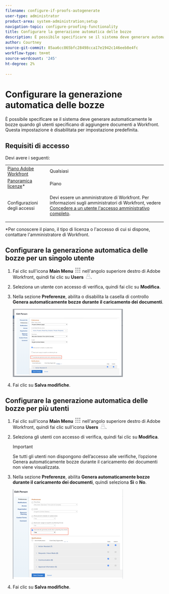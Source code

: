 ```yaml
---
filename: configure-if-proofs-autogenerate
user-type: administrator
product-area: system-administration;setup
navigation-topic: configure-proofing-functionality
title: Configurare la generazione automatica delle bozze
description: È possibile specificare se il sistema deve generare automaticamente le bozze quando gli utenti specificano di aggiungere documenti a Workfront. Questa impostazione è disabilitata per impostazione predefinita.
author: Courtney
source-git-commit: 85aa6cc865bfc28498cca17e1942c146eeb8e4fc
workflow-type: tm+mt
source-wordcount: '245'
ht-degree: 2%

---
```



# Configurare la generazione automatica delle bozze

È possibile specificare se il sistema deve generare automaticamente le bozze quando gli utenti specificano di aggiungere documenti a Workfront. Questa impostazione è disabilitata per impostazione predefinita.

## Requisiti di accesso

Devi avere i seguenti:

<table style="table-layout:auto"> 
 <col> 
 <col> 
 <tbody> 
  <tr> 
   <td role="rowheader"><a href="https://www.workfront.com/plans" target="_blank">Piano Adobe Workfront</a> </td> 
   <td>Qualsiasi</td> 
  </tr> 
  <tr> 
   <td role="rowheader"><a href="../../../administration-and-setup/add-users/access-levels-and-object-permissions/wf-licenses.md" class="MCXref xref">Panoramica licenze</a>*</td> 
   <td>Piano</td> 
  </tr> 
  <tr> 
   <td role="rowheader">Configurazioni degli accessi</td> 
   <td> <p>Devi essere un amministratore di Workfront. Per informazioni sugli amministratori di Workfront, vedere <a href="../../../administration-and-setup/add-users/configure-and-grant-access/grant-a-user-full-administrative-access.md" class="MCXref xref">Concedere a un utente l'accesso amministrativo completo</a>.</p> </td> 
  </tr> 
 </tbody> 
</table>

&#42;Per conoscere il piano, il tipo di licenza o l&#39;accesso di cui si dispone, contattare l&#39;amministratore di Workfront.

## Configurare la generazione automatica delle bozze per un singolo utente

1. Fai clic sull&#39;icona **Main Menu** ![Main Menu icon](assets/main-menu-icon.png) nell&#39;angolo superiore destro di Adobe Workfront, quindi fai clic su **Users** ![Users](assets/users-icon-in-main-menu.png).
1. Seleziona un utente con accesso di verifica, quindi fai clic su **Modifica**.
1. Nella sezione **Preferenze**, abilita o disabilita la casella di controllo **Genera automaticamente bozze durante il caricamento dei documenti**.

   ![Genera automaticamente bozze](assets/autogenerate-proofs-350x216.png)

1. Fai clic su **Salva modifiche**.

## Configurare la generazione automatica delle bozze per più utenti

1. Fai clic sull&#39;icona **Main Menu** ![Main Menu icon](assets/main-menu-icon.png) nell&#39;angolo superiore destro di Adobe Workfront, quindi fai clic sull&#39;icona **Users** ![Users](assets/users-icon-in-main-menu.png).
1. Seleziona gli utenti con accesso di verifica, quindi fai clic su **Modifica**.

   >[!IMPORTANT]
   >
   >Se tutti gli utenti non dispongono dell’accesso alle verifiche, l’opzione Genera automaticamente bozze durante il caricamento dei documenti non viene visualizzata.

1. Nella sezione **Preferenze**, abilita **Genera automaticamente bozze durante il caricamento dei documenti**, quindi seleziona **Sì** o **No**.

   ![Genera automaticamente bozze in blocco](assets/autogenerate-proofs-bulk-350x285.png)

1. Fai clic su **Salva modifiche**.

